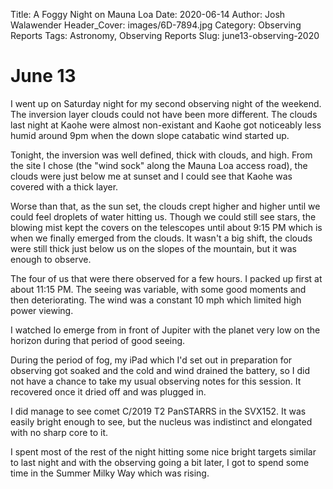 Title: A Foggy Night on Mauna Loa
Date: 2020-06-14
Author: Josh Walawender
Header_Cover: images/6D-7894.jpg
Category: Observing Reports
Tags: Astronomy, Observing Reports
Slug: june13-observing-2020

# June 13

I went up on Saturday night for my second observing night of the weekend.  The inversion layer clouds could not have been more different.  The clouds last night at Kaohe were almost non-existant and Kaohe got noticeably less humid around 9pm when the down slope catabatic wind started up.

Tonight, the inversion was well defined, thick with clouds, and high.  From the site I chose (the "wind sock" along the Mauna Loa access road), the clouds were just below me at sunset and I could see that Kaohe was covered with a thick layer.

Worse than that, as the sun set, the clouds crept higher and higher until we could feel droplets of water hitting us.  Though we could still see stars, the blowing mist kept the covers on the telescopes until about 9:15 PM which is when we finally emerged from the clouds.  It wasn't a big shift, the clouds were still thick just below us on the slopes of the mountain, but it was enough to observe.

The four of us that were there observed for a few hours.  I packed up first at about 11:15 PM.  The seeing was variable, with some good moments and then deteriorating.  The wind was a constant 10 mph which limited high power viewing.

I watched Io emerge from in front of Jupiter with the planet very low on the horizon during that period of good seeing.

During the period of fog, my iPad which I'd set out in preparation for observing got soaked and the cold and wind drained the battery, so I did not have a chance to take my usual observing notes for this session.  It recovered once it dried off and was plugged in.

I did manage to see comet C/2019 T2 PanSTARRS in the SVX152.  It was easily bright enough to see, but the nucleus was indistinct and elongated with no sharp core to it.

I spent most of the rest of the night hitting some nice bright targets similar to last night and with the observing going a bit later, I got to spend some time in the Summer Milky Way which was rising.

